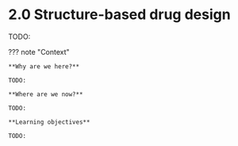 # 2.0 Structure-based drug design

TODO:

??? note "Context"

    **Why are we here?**

    TODO:

    **Where are we now?**

    TODO:

    **Learning objectives**

    TODO:
